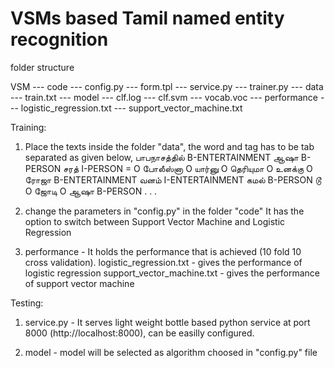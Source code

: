 # VSMs based Tamil named entity recognition

folder structure

VSM
--- code
    --- config.py
    --- form.tpl
    --- service.py
    --- trainer.py
--- data
    --- train.txt
--- model
    --- clf.log
    --- clf.svm
    --- vocab.voc
--- performance
    --- logistic_regression.txt
    --- support_vector_machine.txt


Training:

1. Place the texts inside the folder "data", the word and tag has to be tab separated as given below,
	பாபநாசத்தில்	B-ENTERTAINMENT
	ஆஷா	B-PERSON
	சரத்	I-PERSON
	=	O
	போலீஸ்னா	O
	யார்னு	O
	தெரியுமா	O
	உனக்கு	O
	ரோஜா	B-ENTERTAINMENT
	வனம்	I-ENTERTAINMENT
	கமல்	B-PERSON
	டூ	O
	ஜோடி	O
	ஆஷா	B-PERSON 
        .
        .
        .

2. change the parameters in "config.py" in the folder "code"
	 It has the option to switch between Support Vector Machine and Logistic Regression

3. performance - It holds the performance that is achieved (10 fold 10 cross validation).
	logistic_regression.txt - gives the performance of logistic regression
	support_vector_machine.txt - gives the performance of support vector machine


Testing:

1. service.py - It serves light weight bottle based python service at port 8000  (http://localhost:8000), can be easilly configured.

2. model - model will be selected as algorithm choosed in "config.py" file






